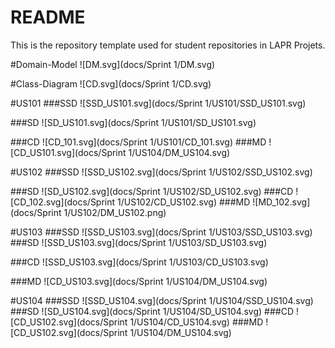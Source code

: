 # README

This is the repository template used for student repositories in LAPR Projets.

#Domain-Model
![DM.svg](docs/Sprint 1/DM.svg)

#Class-Diagram
![CD.svg](docs/Sprint 1/CD.svg)

#US101
###SSD
![SSD_US101.svg](docs/Sprint 1/US101/SSD_US101.svg)

###SD
![SD_US101.svg](docs/Sprint 1/US101/SD_US101.svg)

###CD
![CD_101.svg](docs/Sprint 1/US101/CD_101.svg)
###MD
![CD_US101.svg](docs/Sprint 1/US104/DM_US104.svg)


#US102
###SSD
![SSD_US102.svg](docs/Sprint 1/US102/SSD_US102.svg)

###SD
![SD_US102.svg](docs/Sprint 1/US102/SD_US102.svg)
###CD
![CD_102.svg](docs/Sprint 1/US102/CD_US102.svg)
###MD
![MD_102.svg](docs/Sprint 1/US102/DM_US102.png)

#US103
###SSD
![SSD_US103.svg](docs/Sprint 1/US103/SSD_US103.svg)
###SD
![SSD_US103.svg](docs/Sprint 1/US103/SD_US103.svg)

###CD
![SSD_US103.svg](docs/Sprint 1/US103/CD_US103.svg)

###MD
![CD_US103.svg](docs/Sprint 1/US104/DM_US104.svg)

#US104
###SSD
![SSD_US104.svg](docs/Sprint 1/US104/SSD_US104.svg)
###SD
![SD_US104.svg](docs/Sprint 1/US104/SD_US104.svg)
###CD
![CD_US102.svg](docs/Sprint 1/US104/CD_US104.svg)
###MD
![CD_US102.svg](docs/Sprint 1/US104/DM_US104.svg)